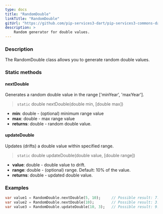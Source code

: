 ```yaml
---
type: docs
title: "RandomDouble"
linkTitle: "RandomDouble"
gitUrl: "https://github.com/pip-services3-dart/pip-services3-commons-dart"
description: >
    Random generator for double values.
---
```


### Description

The RandomDouble class allows you to generate random double values.

### Static methods

#### nextDouble
Generates a random double value in the range ['minYear', 'maxYear']. 

> `static` double nextDouble(double min, [double max])

- **min**: double - (optional) minimum range value
- **max**: double - max range value
- **returns**: double - random double value.

#### updateDouble
Updates (drifts) a double value within specified range.

> `static` double updateDouble(double value, [double range])

- **value**: double - double value to drift.
- **range**: double - (optional) range. Default: 10% of the value.
- **returns**: double - updated double value.

### Examples

```dart
var value1 = RandomDouble.nextDouble(5, 10);     // Possible result: 7.3
var value2 = RandomDouble.nextDouble(10);        // Possible result: 3.7
var value3 = RandomDouble.updateDouble(10, 3);   // Possible result: 9.2

```
